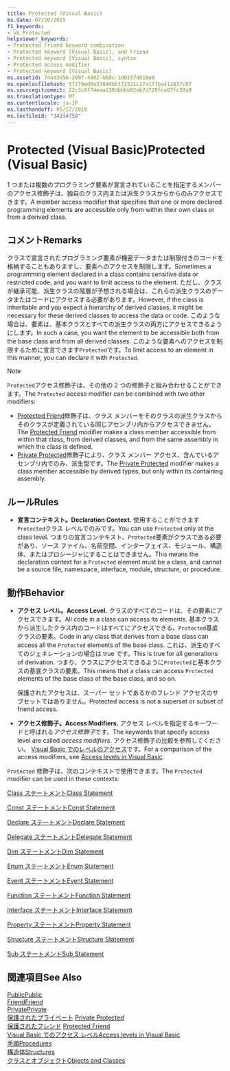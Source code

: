 ```yaml
---
title: Protected (Visual Basic)
ms.date: 07/20/2015
f1_keywords:
- vb.Protected
helpviewer_keywords:
- Protected Friend keyword combination
- Protected keyword [Visual Basic], and Friend
- Protected keyword [Visual Basic], syntax
- Protected access modifier
- Protected keyword [Visual Basic]
ms.assetid: 74ad3d56-309f-49d2-b60c-1d0157d010e8
ms.openlocfilehash: 5f279ed0a33840bb1f2321c17a1ffba412837c07
ms.sourcegitcommit: 22c3c8f74eaa138dbbbb02eb7d720fce87fc30a9
ms.translationtype: MT
ms.contentlocale: ja-JP
ms.lasthandoff: 05/17/2018
ms.locfileid: "34234758"
---
```

# <a name="protected-visual-basic"></a><span data-ttu-id="1cfdb-102">Protected (Visual Basic)</span><span class="sxs-lookup"><span data-stu-id="1cfdb-102">Protected (Visual Basic)</span></span>
<span data-ttu-id="1cfdb-103">1 つまたは複数のプログラミング要素が宣言されていることを指定するメンバーのアクセス修飾子は、独自のクラス内または派生クラスからからのみアクセスできます。</span><span class="sxs-lookup"><span data-stu-id="1cfdb-103">A member access modifier that specifies that one or more declared programming elements are accessible only from within their own class or from a derived class.</span></span>  
  
## <a name="remarks"></a><span data-ttu-id="1cfdb-104">コメント</span><span class="sxs-lookup"><span data-stu-id="1cfdb-104">Remarks</span></span>  
 <span data-ttu-id="1cfdb-105">クラスで宣言されたプログラミング要素が機密データまたは制限付きのコードを格納することもありますし、要素へのアクセスを制限します。</span><span class="sxs-lookup"><span data-stu-id="1cfdb-105">Sometimes a programming element declared in a class contains sensitive data or restricted code, and you want to limit access to the element.</span></span> <span data-ttu-id="1cfdb-106">ただし、クラスが継承可能、派生クラスの階層が予想される場合は、これらの派生クラスのデータまたはコードにアクセスする必要があります。</span><span class="sxs-lookup"><span data-stu-id="1cfdb-106">However, if the class is inheritable and you expect a hierarchy of derived classes, it might be necessary for these derived classes to access the data or code.</span></span> <span data-ttu-id="1cfdb-107">このような場合は、要素は、基本クラスとすべての派生クラスの両方にアクセスできるようにします。</span><span class="sxs-lookup"><span data-stu-id="1cfdb-107">In such a case, you want the element to be accessible both from the base class and from all derived classes.</span></span> <span data-ttu-id="1cfdb-108">このような要素へのアクセスを制限するために宣言できます`Protected`です。</span><span class="sxs-lookup"><span data-stu-id="1cfdb-108">To limit access to an element in this manner, you can declare it with `Protected`.</span></span>  

> [!NOTE]
> <span data-ttu-id="1cfdb-109">`Protected`アクセス修飾子は、その他の 2 つの修飾子と組み合わせることができます。</span><span class="sxs-lookup"><span data-stu-id="1cfdb-109">The `Protected` access modifier can be combined with two other modifiers:</span></span>
> - <span data-ttu-id="1cfdb-110">[Protected Friend](protected-friend.md)修飾子は、クラス メンバーをそのクラスの派生クラスからそのクラスが定義されている同じアセンブリ内からアクセスできません。</span><span class="sxs-lookup"><span data-stu-id="1cfdb-110">The [Protected Friend](protected-friend.md) modifier makes a class member accessible from within that class, from derived classes, and from the same assembly in which the class is defined.</span></span> 
> - <span data-ttu-id="1cfdb-111">[Private Protected](private-protected.md)修飾子により、クラス メンバー アクセス、含んでいるアセンブリ内でのみ、派生型です。</span><span class="sxs-lookup"><span data-stu-id="1cfdb-111">The [Private Protected](private-protected.md) modifier makes a class member accessible by derived types, but only within its containing assembly.</span></span>
  
## <a name="rules"></a><span data-ttu-id="1cfdb-112">ルール</span><span class="sxs-lookup"><span data-stu-id="1cfdb-112">Rules</span></span>  
  
-   <span data-ttu-id="1cfdb-113">**宣言コンテキスト。**</span><span class="sxs-lookup"><span data-stu-id="1cfdb-113">**Declaration Context.**</span></span> <span data-ttu-id="1cfdb-114">使用することができます`Protected`クラス レベルでのみです。</span><span class="sxs-lookup"><span data-stu-id="1cfdb-114">You can use `Protected` only at the class level.</span></span> <span data-ttu-id="1cfdb-115">つまりの宣言コンテキスト、`Protected`要素がクラスである必要があり、ソース ファイル、名前空間、インターフェイス、モジュール、構造体、またはプロシージャにすることはできません。</span><span class="sxs-lookup"><span data-stu-id="1cfdb-115">This means the declaration context for a `Protected` element must be a class, and cannot be a source file, namespace, interface, module, structure, or procedure.</span></span>  

## <a name="behavior"></a><span data-ttu-id="1cfdb-116">動作</span><span class="sxs-lookup"><span data-stu-id="1cfdb-116">Behavior</span></span>  
  
-   <span data-ttu-id="1cfdb-117">**アクセス レベル。**</span><span class="sxs-lookup"><span data-stu-id="1cfdb-117">**Access Level.**</span></span> <span data-ttu-id="1cfdb-118">クラスのすべてのコードは、その要素にアクセスできます。</span><span class="sxs-lookup"><span data-stu-id="1cfdb-118">All code in a class can access its elements.</span></span> <span data-ttu-id="1cfdb-119">基本クラスから派生したクラス内のコードはすべてにアクセスできる、`Protected`基底クラスの要素。</span><span class="sxs-lookup"><span data-stu-id="1cfdb-119">Code in any class that derives from a base class can access all the `Protected` elements of the base class.</span></span> <span data-ttu-id="1cfdb-120">これは、派生のすべてのジェネレーションの場合は true です。</span><span class="sxs-lookup"><span data-stu-id="1cfdb-120">This is true for all generations of derivation.</span></span> <span data-ttu-id="1cfdb-121">つまり、クラスにアクセスできるように`Protected`と基本クラスの基底クラスの要素。</span><span class="sxs-lookup"><span data-stu-id="1cfdb-121">This means that a class can access `Protected` elements of the base class of the base class, and so on.</span></span>  
  
     <span data-ttu-id="1cfdb-122">保護されたアクセスは、スーパー セットであるかのフレンド アクセスのサブセットではありません。</span><span class="sxs-lookup"><span data-stu-id="1cfdb-122">Protected access is not a superset or subset of friend access.</span></span>  
  
-   <span data-ttu-id="1cfdb-123">**アクセス修飾子。**</span><span class="sxs-lookup"><span data-stu-id="1cfdb-123">**Access Modifiers.**</span></span> <span data-ttu-id="1cfdb-124">アクセス レベルを指定するキーワードと呼ばれる*アクセス修飾子*です。</span><span class="sxs-lookup"><span data-stu-id="1cfdb-124">The keywords that specify access level are called *access modifiers*.</span></span> <span data-ttu-id="1cfdb-125">アクセス修飾子の比較を参照してください。 [Visual Basic でのレベルのアクセス](../../../visual-basic/programming-guide/language-features/declared-elements/access-levels.md)です。</span><span class="sxs-lookup"><span data-stu-id="1cfdb-125">For a comparison of the access modifiers, see [Access levels in Visual Basic](../../../visual-basic/programming-guide/language-features/declared-elements/access-levels.md).</span></span>  
  
 <span data-ttu-id="1cfdb-126">`Protected` 修飾子は、次のコンテキストで使用できます。</span><span class="sxs-lookup"><span data-stu-id="1cfdb-126">The `Protected` modifier can be used in these contexts:</span></span>  
  
 [<span data-ttu-id="1cfdb-127">Class ステートメント</span><span class="sxs-lookup"><span data-stu-id="1cfdb-127">Class Statement</span></span>](../../../visual-basic/language-reference/statements/class-statement.md)  
  
 [<span data-ttu-id="1cfdb-128">Const ステートメント</span><span class="sxs-lookup"><span data-stu-id="1cfdb-128">Const Statement</span></span>](../../../visual-basic/language-reference/statements/const-statement.md)  
  
 [<span data-ttu-id="1cfdb-129">Declare ステートメント</span><span class="sxs-lookup"><span data-stu-id="1cfdb-129">Declare Statement</span></span>](../../../visual-basic/language-reference/statements/declare-statement.md)  
  
 [<span data-ttu-id="1cfdb-130">Delegate ステートメント</span><span class="sxs-lookup"><span data-stu-id="1cfdb-130">Delegate Statement</span></span>](../../../visual-basic/language-reference/statements/delegate-statement.md)  
  
 [<span data-ttu-id="1cfdb-131">Dim ステートメント</span><span class="sxs-lookup"><span data-stu-id="1cfdb-131">Dim Statement</span></span>](../../../visual-basic/language-reference/statements/dim-statement.md)  
  
 [<span data-ttu-id="1cfdb-132">Enum ステートメント</span><span class="sxs-lookup"><span data-stu-id="1cfdb-132">Enum Statement</span></span>](../../../visual-basic/language-reference/statements/enum-statement.md)  
  
 [<span data-ttu-id="1cfdb-133">Event ステートメント</span><span class="sxs-lookup"><span data-stu-id="1cfdb-133">Event Statement</span></span>](../../../visual-basic/language-reference/statements/event-statement.md)  
  
 [<span data-ttu-id="1cfdb-134">Function ステートメント</span><span class="sxs-lookup"><span data-stu-id="1cfdb-134">Function Statement</span></span>](../../../visual-basic/language-reference/statements/function-statement.md)  
  
 [<span data-ttu-id="1cfdb-135">Interface ステートメント</span><span class="sxs-lookup"><span data-stu-id="1cfdb-135">Interface Statement</span></span>](../../../visual-basic/language-reference/statements/interface-statement.md)  
  
 [<span data-ttu-id="1cfdb-136">Property ステートメント</span><span class="sxs-lookup"><span data-stu-id="1cfdb-136">Property Statement</span></span>](../../../visual-basic/language-reference/statements/property-statement.md)  
  
 [<span data-ttu-id="1cfdb-137">Structure ステートメント</span><span class="sxs-lookup"><span data-stu-id="1cfdb-137">Structure Statement</span></span>](../../../visual-basic/language-reference/statements/structure-statement.md)  
  
 [<span data-ttu-id="1cfdb-138">Sub ステートメント</span><span class="sxs-lookup"><span data-stu-id="1cfdb-138">Sub Statement</span></span>](../../../visual-basic/language-reference/statements/sub-statement.md)  
  
## <a name="see-also"></a><span data-ttu-id="1cfdb-139">関連項目</span><span class="sxs-lookup"><span data-stu-id="1cfdb-139">See Also</span></span>  
 [<span data-ttu-id="1cfdb-140">Public</span><span class="sxs-lookup"><span data-stu-id="1cfdb-140">Public</span></span>](../../../visual-basic/language-reference/modifiers/public.md)  
 [<span data-ttu-id="1cfdb-141">Friend</span><span class="sxs-lookup"><span data-stu-id="1cfdb-141">Friend</span></span>](../../../visual-basic/language-reference/modifiers/friend.md)  
 [<span data-ttu-id="1cfdb-142">Private</span><span class="sxs-lookup"><span data-stu-id="1cfdb-142">Private</span></span>](../../../visual-basic/language-reference/modifiers/private.md)  
 <span data-ttu-id="1cfdb-143">[保護されたプライベート](private-protected.md) </span><span class="sxs-lookup"><span data-stu-id="1cfdb-143">[Private Protected](private-protected.md) </span></span>  
 <span data-ttu-id="1cfdb-144">[保護されたフレンド](protected-friend.md) </span><span class="sxs-lookup"><span data-stu-id="1cfdb-144">[Protected Friend](protected-friend.md) </span></span>  
 [<span data-ttu-id="1cfdb-145">Visual Basic でのアクセス レベル</span><span class="sxs-lookup"><span data-stu-id="1cfdb-145">Access levels in Visual Basic</span></span>](../../../visual-basic/programming-guide/language-features/declared-elements/access-levels.md)  
 [<span data-ttu-id="1cfdb-146">手順</span><span class="sxs-lookup"><span data-stu-id="1cfdb-146">Procedures</span></span>](../../../visual-basic/programming-guide/language-features/procedures/index.md)  
 [<span data-ttu-id="1cfdb-147">構造体</span><span class="sxs-lookup"><span data-stu-id="1cfdb-147">Structures</span></span>](../../../visual-basic/programming-guide/language-features/data-types/structures.md)  
 [<span data-ttu-id="1cfdb-148">クラスとオブジェクト</span><span class="sxs-lookup"><span data-stu-id="1cfdb-148">Objects and Classes</span></span>](../../../visual-basic/programming-guide/language-features/objects-and-classes/index.md)
